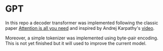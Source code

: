 # GPT

In this repo a decoder transformer was implemented following the classic paper [Attention is all you need](https://arxiv.org/abs/1706.03762) and inspired by Andrej Karpathy's [video](https://www.youtube.com/watch?v=kCc8FmEb1nY).

Moreover, a simple tokenizer was implemented using byte-pair encoding. This is not yet finished but it will used to improve the current model.